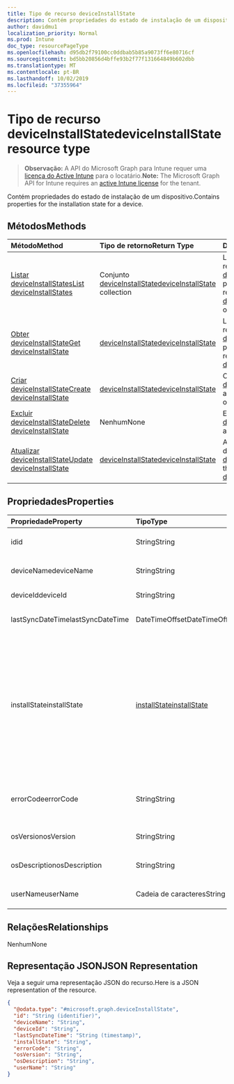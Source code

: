 ```yaml
---
title: Tipo de recurso deviceInstallState
description: Contém propriedades do estado de instalação de um dispositivo.
author: davidmu1
localization_priority: Normal
ms.prod: Intune
doc_type: resourcePageType
ms.openlocfilehash: d95db2f79100cc0ddbab5b85a9073ff6e80716cf
ms.sourcegitcommit: bd5bb20856d4bffe93b2f77f131664849b602dbb
ms.translationtype: MT
ms.contentlocale: pt-BR
ms.lasthandoff: 10/02/2019
ms.locfileid: "37355964"
---
```

# <a name="deviceinstallstate-resource-type"></a><span data-ttu-id="2bc3e-103">Tipo de recurso deviceInstallState</span><span class="sxs-lookup"><span data-stu-id="2bc3e-103">deviceInstallState resource type</span></span>

> <span data-ttu-id="2bc3e-104">**Observação:** A API do Microsoft Graph para Intune requer uma [licença do Active Intune](https://go.microsoft.com/fwlink/?linkid=839381) para o locatário.</span><span class="sxs-lookup"><span data-stu-id="2bc3e-104">**Note:** The Microsoft Graph API for Intune requires an [active Intune license](https://go.microsoft.com/fwlink/?linkid=839381) for the tenant.</span></span>

<span data-ttu-id="2bc3e-105">Contém propriedades do estado de instalação de um dispositivo.</span><span class="sxs-lookup"><span data-stu-id="2bc3e-105">Contains properties for the installation state for a device.</span></span>

## <a name="methods"></a><span data-ttu-id="2bc3e-106">Métodos</span><span class="sxs-lookup"><span data-stu-id="2bc3e-106">Methods</span></span>
|<span data-ttu-id="2bc3e-107">Método</span><span class="sxs-lookup"><span data-stu-id="2bc3e-107">Method</span></span>|<span data-ttu-id="2bc3e-108">Tipo de retorno</span><span class="sxs-lookup"><span data-stu-id="2bc3e-108">Return Type</span></span>|<span data-ttu-id="2bc3e-109">Descrição</span><span class="sxs-lookup"><span data-stu-id="2bc3e-109">Description</span></span>|
|:---|:---|:---|
|[<span data-ttu-id="2bc3e-110">Listar deviceInstallStates</span><span class="sxs-lookup"><span data-stu-id="2bc3e-110">List deviceInstallStates</span></span>](../api/intune-books-deviceinstallstate-list.md)|<span data-ttu-id="2bc3e-111">Conjunto [deviceInstallState](../resources/intune-books-deviceinstallstate.md)</span><span class="sxs-lookup"><span data-stu-id="2bc3e-111">[deviceInstallState](../resources/intune-books-deviceinstallstate.md) collection</span></span>|<span data-ttu-id="2bc3e-112">Lê propriedades e relações de objetos de [deviceInstallState](../resources/intune-books-deviceinstallstate.md).</span><span class="sxs-lookup"><span data-stu-id="2bc3e-112">List properties and relationships of the [deviceInstallState](../resources/intune-books-deviceinstallstate.md) objects.</span></span>|
|[<span data-ttu-id="2bc3e-113">Obter deviceInstallState</span><span class="sxs-lookup"><span data-stu-id="2bc3e-113">Get deviceInstallState</span></span>](../api/intune-books-deviceinstallstate-get.md)|[<span data-ttu-id="2bc3e-114">deviceInstallState</span><span class="sxs-lookup"><span data-stu-id="2bc3e-114">deviceInstallState</span></span>](../resources/intune-books-deviceinstallstate.md)|<span data-ttu-id="2bc3e-115">Ler propriedades e relações de objetos de [deviceInstallState](../resources/intune-books-deviceinstallstate.md).</span><span class="sxs-lookup"><span data-stu-id="2bc3e-115">Read properties and relationships of the [deviceInstallState](../resources/intune-books-deviceinstallstate.md) object.</span></span>|
|[<span data-ttu-id="2bc3e-116">Criar deviceInstallState</span><span class="sxs-lookup"><span data-stu-id="2bc3e-116">Create deviceInstallState</span></span>](../api/intune-books-deviceinstallstate-create.md)|[<span data-ttu-id="2bc3e-117">deviceInstallState</span><span class="sxs-lookup"><span data-stu-id="2bc3e-117">deviceInstallState</span></span>](../resources/intune-books-deviceinstallstate.md)|<span data-ttu-id="2bc3e-118">Crie um novo objeto de [deviceInstallState](../resources/intune-books-deviceinstallstate.md).</span><span class="sxs-lookup"><span data-stu-id="2bc3e-118">Create a new [deviceInstallState](../resources/intune-books-deviceinstallstate.md) object.</span></span>|
|[<span data-ttu-id="2bc3e-119">Excluir deviceInstallState</span><span class="sxs-lookup"><span data-stu-id="2bc3e-119">Delete deviceInstallState</span></span>](../api/intune-books-deviceinstallstate-delete.md)|<span data-ttu-id="2bc3e-120">Nenhum</span><span class="sxs-lookup"><span data-stu-id="2bc3e-120">None</span></span>|<span data-ttu-id="2bc3e-121">Excluir [deviceInstallState](../resources/intune-books-deviceinstallstate.md).</span><span class="sxs-lookup"><span data-stu-id="2bc3e-121">Deletes a [deviceInstallState](../resources/intune-books-deviceinstallstate.md).</span></span>|
|[<span data-ttu-id="2bc3e-122">Atualizar deviceInstallState</span><span class="sxs-lookup"><span data-stu-id="2bc3e-122">Update deviceInstallState</span></span>](../api/intune-books-deviceinstallstate-update.md)|[<span data-ttu-id="2bc3e-123">deviceInstallState</span><span class="sxs-lookup"><span data-stu-id="2bc3e-123">deviceInstallState</span></span>](../resources/intune-books-deviceinstallstate.md)|<span data-ttu-id="2bc3e-124">Atualizar as propriedades de um objeto de [deviceInstallState](../resources/intune-books-deviceinstallstate.md).</span><span class="sxs-lookup"><span data-stu-id="2bc3e-124">Update the properties of a [deviceInstallState](../resources/intune-books-deviceinstallstate.md) object.</span></span>|

## <a name="properties"></a><span data-ttu-id="2bc3e-125">Propriedades</span><span class="sxs-lookup"><span data-stu-id="2bc3e-125">Properties</span></span>
|<span data-ttu-id="2bc3e-126">Propriedade</span><span class="sxs-lookup"><span data-stu-id="2bc3e-126">Property</span></span>|<span data-ttu-id="2bc3e-127">Tipo</span><span class="sxs-lookup"><span data-stu-id="2bc3e-127">Type</span></span>|<span data-ttu-id="2bc3e-128">Descrição</span><span class="sxs-lookup"><span data-stu-id="2bc3e-128">Description</span></span>|
|:---|:---|:---|
|<span data-ttu-id="2bc3e-129">id</span><span class="sxs-lookup"><span data-stu-id="2bc3e-129">id</span></span>|<span data-ttu-id="2bc3e-130">String</span><span class="sxs-lookup"><span data-stu-id="2bc3e-130">String</span></span>|<span data-ttu-id="2bc3e-131">Chave da entidade.</span><span class="sxs-lookup"><span data-stu-id="2bc3e-131">Key of the entity.</span></span>|
|<span data-ttu-id="2bc3e-132">deviceName</span><span class="sxs-lookup"><span data-stu-id="2bc3e-132">deviceName</span></span>|<span data-ttu-id="2bc3e-133">String</span><span class="sxs-lookup"><span data-stu-id="2bc3e-133">String</span></span>|<span data-ttu-id="2bc3e-134">Nome do dispositivo.</span><span class="sxs-lookup"><span data-stu-id="2bc3e-134">Device name.</span></span>|
|<span data-ttu-id="2bc3e-135">deviceId</span><span class="sxs-lookup"><span data-stu-id="2bc3e-135">deviceId</span></span>|<span data-ttu-id="2bc3e-136">String</span><span class="sxs-lookup"><span data-stu-id="2bc3e-136">String</span></span>|<span data-ttu-id="2bc3e-137">ID do dispositivo.</span><span class="sxs-lookup"><span data-stu-id="2bc3e-137">Device Id.</span></span>|
|<span data-ttu-id="2bc3e-138">lastSyncDateTime</span><span class="sxs-lookup"><span data-stu-id="2bc3e-138">lastSyncDateTime</span></span>|<span data-ttu-id="2bc3e-139">DateTimeOffset</span><span class="sxs-lookup"><span data-stu-id="2bc3e-139">DateTimeOffset</span></span>|<span data-ttu-id="2bc3e-140">Última sincronização de data e hora.</span><span class="sxs-lookup"><span data-stu-id="2bc3e-140">Last sync date and time.</span></span>|
|<span data-ttu-id="2bc3e-141">installState</span><span class="sxs-lookup"><span data-stu-id="2bc3e-141">installState</span></span>|[<span data-ttu-id="2bc3e-142">installState</span><span class="sxs-lookup"><span data-stu-id="2bc3e-142">installState</span></span>](../resources/intune-books-installstate.md)|<span data-ttu-id="2bc3e-143">O estado de instalação do livro eletrônico.</span><span class="sxs-lookup"><span data-stu-id="2bc3e-143">The install state of the eBook.</span></span> <span data-ttu-id="2bc3e-144">Os valores possíveis são: `notApplicable`, `installed`, `failed`, `notInstalled`, `uninstallFailed`, `unknown`.</span><span class="sxs-lookup"><span data-stu-id="2bc3e-144">Possible values are: `notApplicable`, `installed`, `failed`, `notInstalled`, `uninstallFailed`, `unknown`.</span></span>|
|<span data-ttu-id="2bc3e-145">errorCode</span><span class="sxs-lookup"><span data-stu-id="2bc3e-145">errorCode</span></span>|<span data-ttu-id="2bc3e-146">String</span><span class="sxs-lookup"><span data-stu-id="2bc3e-146">String</span></span>|<span data-ttu-id="2bc3e-147">O código de erro de falhas de instalação.</span><span class="sxs-lookup"><span data-stu-id="2bc3e-147">The error code for install failures.</span></span>|
|<span data-ttu-id="2bc3e-148">osVersion</span><span class="sxs-lookup"><span data-stu-id="2bc3e-148">osVersion</span></span>|<span data-ttu-id="2bc3e-149">String</span><span class="sxs-lookup"><span data-stu-id="2bc3e-149">String</span></span>|<span data-ttu-id="2bc3e-150">Versão do sistema operacional.</span><span class="sxs-lookup"><span data-stu-id="2bc3e-150">OS Version.</span></span>|
|<span data-ttu-id="2bc3e-151">osDescription</span><span class="sxs-lookup"><span data-stu-id="2bc3e-151">osDescription</span></span>|<span data-ttu-id="2bc3e-152">String</span><span class="sxs-lookup"><span data-stu-id="2bc3e-152">String</span></span>|<span data-ttu-id="2bc3e-153">Descrição do sistema operacional.</span><span class="sxs-lookup"><span data-stu-id="2bc3e-153">OS Description.</span></span>|
|<span data-ttu-id="2bc3e-154">userName</span><span class="sxs-lookup"><span data-stu-id="2bc3e-154">userName</span></span>|<span data-ttu-id="2bc3e-155">Cadeia de caracteres</span><span class="sxs-lookup"><span data-stu-id="2bc3e-155">String</span></span>|<span data-ttu-id="2bc3e-156">Nome de usuário do dispositivo.</span><span class="sxs-lookup"><span data-stu-id="2bc3e-156">Device User Name.</span></span>|

## <a name="relationships"></a><span data-ttu-id="2bc3e-157">Relações</span><span class="sxs-lookup"><span data-stu-id="2bc3e-157">Relationships</span></span>
<span data-ttu-id="2bc3e-158">Nenhum</span><span class="sxs-lookup"><span data-stu-id="2bc3e-158">None</span></span>

## <a name="json-representation"></a><span data-ttu-id="2bc3e-159">Representação JSON</span><span class="sxs-lookup"><span data-stu-id="2bc3e-159">JSON Representation</span></span>
<span data-ttu-id="2bc3e-160">Veja a seguir uma representação JSON do recurso.</span><span class="sxs-lookup"><span data-stu-id="2bc3e-160">Here is a JSON representation of the resource.</span></span>
<!-- {
  "blockType": "resource",
  "keyProperty": "id",
  "@odata.type": "microsoft.graph.deviceInstallState"
}
-->
``` json
{
  "@odata.type": "#microsoft.graph.deviceInstallState",
  "id": "String (identifier)",
  "deviceName": "String",
  "deviceId": "String",
  "lastSyncDateTime": "String (timestamp)",
  "installState": "String",
  "errorCode": "String",
  "osVersion": "String",
  "osDescription": "String",
  "userName": "String"
}
```




